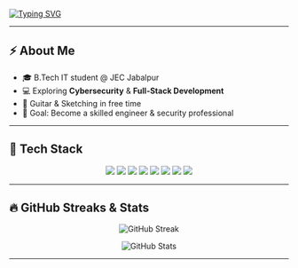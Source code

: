 <!-- Typing animation -->
[![Typing SVG](https://readme-typing-svg.demolab.com?font=Fira+Code&weight=700&size=28&pause=1000&color=00F7FF&center=true&vCenter=true&width=800&lines=Hi%2C+I'm+Tushar+👨‍💻;Web+Developer+%7C+Cybersecurity+Enthusiast;Always+Learning+%7C+Building+%7C+Improving)](https://git.io/typing-svg)

---

## ⚡ About Me
- 🎓 B.Tech IT student @ JEC Jabalpur  
- 💻 Exploring **Cybersecurity** & **Full-Stack Development**  
- 🎸 Guitar & Sketching in free time  
- 🎯 Goal: Become a skilled engineer & security professional  

---

## 🚀 Tech Stack

<p align="center">
  <img src="https://img.shields.io/badge/C-00599C?style=for-the-badge&logo=c&logoColor=white"/>
  <img src="https://img.shields.io/badge/C++-00599C?style=for-the-badge&logo=c%2B%2B&logoColor=white"/>
  <img src="https://img.shields.io/badge/Java-ED8B00?style=for-the-badge&logo=java&logoColor=white"/>
  <img src="https://img.shields.io/badge/Python-3776AB?style=for-the-badge&logo=python&logoColor=white"/>
  <img src="https://img.shields.io/badge/HTML5-E34F26?style=for-the-badge&logo=html5&logoColor=white"/>
  <img src="https://img.shields.io/badge/CSS3-1572B6?style=for-the-badge&logo=css3&logoColor=white"/>
  <img src="https://img.shields.io/badge/JavaScript-F7DF1E?style=for-the-badge&logo=javascript&logoColor=black"/>
  <img src="https://img.shields.io/badge/Cybersecurity-000000?style=for-the-badge&logo=Hackaday&logoColor=white"/>
</p>

---

## 🔥 GitHub Streaks & Stats

<p align="center">
  <img src="https://github-readme-streak-stats.herokuapp.com?user=tushar-ahr&theme=radical&hide_border=true&background=0D1117&ring=00F7FF&fire=00F7FF&currStreakLabel=00F7FF" alt="GitHub Streak" />
</p>

<p align="center">
  <img src="https://github-readme-stats.vercel.app/api?username=tushar-ahr&show_icons=true&theme=radical&hide_border=true&bg_color=0D1117&title_color=00F7FF&icon_color=00F7FF" alt="GitHub Stats" />
</p>

---


